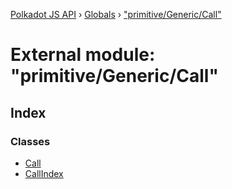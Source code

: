 [Polkadot JS API](../README.md) › [Globals](../globals.md) › ["primitive/Generic/Call"](_primitive_generic_call_.md)

# External module: "primitive/Generic/Call"

## Index

### Classes

* [Call](../classes/_primitive_generic_call_.call.md)
* [CallIndex](../classes/_primitive_generic_call_.callindex.md)
